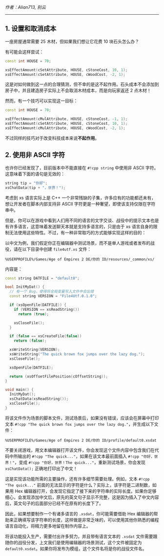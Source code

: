 _作者：Alian713, 别云_

---

## 1. 设置和取消成本

一座房屋通常需要 25 木材，但如果我们想让它花费 10 块石头怎么办？

有可能会这样尝试：

```cpp
const int HOUSE = 70;

xsEffectAmount(cSetAttribute, HOUSE, cStoneCost, 10, 1);
xsEffectAmount(cSetAttribute, HOUSE, cWoodCost, -2, 1);

```

这是对如何做到这一点的合理猜测，但不幸的是这不起作用。石头成本不会添加到房子中，并且建造房子实际上不会取消木材成本，而是向玩家返还 2 点木材！

然而，有一个技巧可以实现这一目标：

```cpp
const int HOUSE = 70;

xsEffectAmount(cMulAttribute, HOUSE, cStoneCost, -1, 1);
xsEffectAmount(cSetAttribute, HOUSE, cStoneCost, 10, 1);
xsEffectAmount(cMulAttribute, HOUSE, cWoodCost, -2, 1);

```

不过同样的技巧对于改变科技成本来说**不起作用**。

## 2. 使用非 ASCII 字符

也许你已经发现了，目前版本中不能直接在 `#!cpp string` 中使用非 ASCII 字符。这意味着下面的语句是无效的：

```cpp
string tip = "你好";
xsChatData(tip + "，世界！");

```

考虑到 xs 语言实际上是 C++ 一个非常残缺的子集，许多应有的功能都还未有，想让开发者在脚本内部支持非 ASCII 字符更是一种奢望，即使该支持仅限在字符串中。

但是，你可以在游戏中看到人们用不同的语言的文字交谈、战役中的提示文本也是有许多语言，这意味着发送聊天本就是支持多语言的，只是由于 xs 语言自身的限制无法使用这些特性。不过，有一种非常取巧的方式能够实现这样的目的：

以中文为例，我们假定你正在编辑器中测试场景，而不是单人游戏或者发布的战役，请在以下目录中创建 `file4utf.xs` 文件：

```
%USERPROFILE%/Games/Age of Empires 2 DE/你的 ID/resources/_common/xs/
```

内容是：

```cpp
const string DATFILE = "default0";

bool InitMyDat() {
  // 有一个 Bug，使得将全局变量写入文件中会出错
  const string VERSION = "File4Utf.0.1.0";

  if (xsOpenFile(DATFILE)) {
    if (VERSION == xsReadString())
      return (true);

    xsCloseFile();
  }

  if (false == xsCreateFile(false))
    return (false);

  xsWriteString(VERSION);
  xsWriteString("The quick brown fox jumps over the lazy dog.");
  xsCloseFile();

  xsOpenFile(DATFILE);

  return (xsOffsetFilePosition(cOffsetString));
}

void main() {
  InitMyDat();
  xsChatData(xsReadString());
  xsCloseFile();
}
```

将该文件作为场景的脚本文件，测试场景后，如果没有错误，应该会在屏幕中打印文本 `#!cpp "The quick brown fox jumps over the lazy dog."`，并生成以下文件：

```
%USERPROFILE%/Games/Age of Empires 2 DE/你的 ID/profile/default0.xsdat
```

不要关闭游戏，用文本编辑器打开该文件，你会发现这个文件内容中包含我们在代码中所输出的 `#!cpp "The quick..."`，如果在该文本最前面插入 `#!cpp "你好，世界！"`，变成 `#!cpp "你好，世界！The quick..."`，重新测试场景，你会发现 `xsChatData();` 正确地打印出了中文！

这是实现该功能所需的主要操作，还有许多细节需要处理。例如，文本 `#!cpp "The quick..."` 前面的无法显示的字符是什么？实际上，该字符是二进制数，如果用 Hex 编辑器打开，会发现它指定了接下来的字符串的实际长度。如果你足够细心，会发现添加中文后，原先的英文句子显示不完整，这是因为插入了中文内容后，英文句子的后面部分已经不在原有的长度下了。

因此，如果想要制作一个有诸多语言的 `.xsdat`，你可能需要借助 Hex 编辑器的帮助来正确填写该字符串的长度，这样做是非常乏味的，可以使用其他你熟悉的编程语言自动化，将精力更多地留在制作内容上。

将该功能投入生产，需要付出许多努力，并且带有语言文本的 `.xsdat` 文件需要跟随你的战役分发，上文我们是使用编辑器的场景测试，这个文件被固定为 `default0.xsdat`。如果你将发布为模组，这个文件名将是你的战役文件名。
